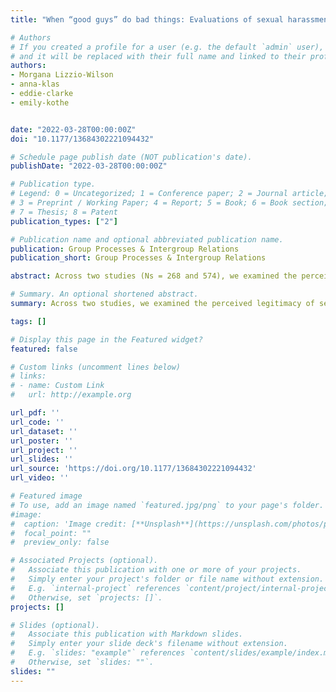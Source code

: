 ```yaml
---
title: "When “good guys” do bad things: Evaluations of sexual harassment allegations against male allies"

# Authors
# If you created a profile for a user (e.g. the default `admin` user), write the username (folder name) here 
# and it will be replaced with their full name and linked to their profile.
authors:
- Morgana Lizzio-Wilson
- anna-klas
- eddie-clarke
- emily-kothe


date: "2022-03-28T00:00:00Z"
doi: "10.1177/13684302221094432"

# Schedule page publish date (NOT publication's date).
publishDate: "2022-03-28T00:00:00Z"

# Publication type.
# Legend: 0 = Uncategorized; 1 = Conference paper; 2 = Journal article;
# 3 = Preprint / Working Paper; 4 = Report; 5 = Book; 6 = Book section;
# 7 = Thesis; 8 = Patent
publication_types: ["2"]

# Publication name and optional abbreviated publication name.
publication: Group Processes & Intergroup Relations
publication_short: Group Processes & Intergroup Relations

abstract: Across two studies (Ns = 268 and 574), we examined the perceived legitimacy of sexual harassment allegations made against male allies. Overall, observers were less inclined to believe an allegation (Studies 1 and 2) and endorsed less severe punishments against a perpetrator who engaged in egalitarian (vs. sexist) behaviors toward women (Studies 1 and 2). Observers also endorsed weaker reparatory measures, were more willing to move past the allegation, and were more inclined to blame the victim for the incident when an egalitarian (vs. sexist) man was accused, especially when there was greater uncertainty surrounding his guilt (Study 2). Importantly, these effects were mediated by perpetrator typicality: the egalitarian perpetrator less closely resembled a typical perpetrator of sexual harassment, which, in turn, predicted more lenient evaluations (Study 2). These findings highlight how accusations of male allies’ problematic behavior can reinforce widespread scepticism surrounding sexual harassment allegations and discriminatory attitudes towards victims

# Summary. An optional shortened abstract.
summary: Across two studies, we examined the perceived legitimacy of sexual harassment allegations made against male allies. Overall, observers were less inclined to believe an allegation and endorsed less severe punishments against a perpetrator who engaged in egalitarian (vs. sexist) behaviors toward women. These findings highlight how accusations of male allies’ problematic behavior can reinforce widespread scepticism surrounding sexual harassment allegations and discriminatory attitudes towards victims.

tags: []

# Display this page in the Featured widget?
featured: false

# Custom links (uncomment lines below)
# links:
# - name: Custom Link
#   url: http://example.org

url_pdf: ''
url_code: ''
url_dataset: ''
url_poster: ''
url_project: ''
url_slides: ''
url_source: 'https://doi.org/10.1177/13684302221094432'
url_video: ''

# Featured image
# To use, add an image named `featured.jpg/png` to your page's folder. 
#image:
#  caption: 'Image credit: [**Unsplash**](https://unsplash.com/photos/pLCdAaMFLTE)'
#  focal_point: ""
#  preview_only: false

# Associated Projects (optional).
#   Associate this publication with one or more of your projects.
#   Simply enter your project's folder or file name without extension.
#   E.g. `internal-project` references `content/project/internal-project/index.md`.
#   Otherwise, set `projects: []`.
projects: []

# Slides (optional).
#   Associate this publication with Markdown slides.
#   Simply enter your slide deck's filename without extension.
#   E.g. `slides: "example"` references `content/slides/example/index.md`.
#   Otherwise, set `slides: ""`.
slides: ""
---
```

